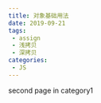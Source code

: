 ```yaml
---
title: 对象基础用法
date: 2019-09-21
tags:
 - assign
 - 浅拷贝
 - 深拷贝
categories:
 - JS
---
```


second page in category1